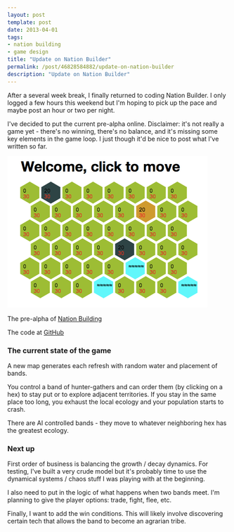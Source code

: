 ```yaml
---
layout: post
template: post
date: 2013-04-01
tags:
- nation building
- game design
title: "Update on Nation Builder"
permalink: /post/46828584882/update-on-nation-builder
description: "Update on Nation Builder"
---
```

After a several week break, I finally returned to coding Nation Builder. I only logged a few hours this weekend but I'm hoping to pick up the pace and maybe post an hour or two per night.

I've decided to put the current pre-alpha online. Disclaimer: it's not really a game yet - there's no winning, there's no balance, and it's missing some key elements in the game loop. I just though it'd be nice to post what I've written so far.

![](/images/5b030b2bcf02369df0c6048ead86ee1ac9e4dca096cfef8bc94dad3e0004a988.png)

The pre-alpha of [Nation Building](http://nationbuilding.randylubin.com/)

The code at [GitHub](https://github.com/randylubin/Nation-Building/tree/master/Band%20Expansion)

### The current state of the game
A new map generates each refresh with random water and placement of bands.

You control a band of hunter-gathers and can order them (by clicking on a hex) to stay put or to explore adjacent territories. If you stay in the same place too long, you exhaust the local ecology and your population starts to crash.

There are AI controlled bands - they move to whatever neighboring hex has the greatest ecology.

### Next up
First order of business is balancing the growth / decay dynamics. For testing, I've built a very crude model but it's probably time to use the dynamical systems / chaos stuff I was playing with at the beginning.

I also need to put in the logic of what happens when two bands meet. I'm planning to give the player options: trade, fight, flee, etc.

Finally, I want to add the win conditions. This will likely involve discovering certain tech that allows the band to become an agrarian tribe.